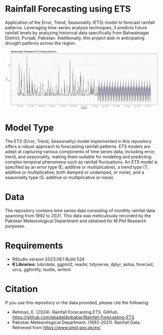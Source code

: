 # Rainfall Forecasting using ETS
Application of the Error, Trend, Seasonality (ETS) model to forecast rainfall patterns. Leveraging time-series analysis techniques, it predicts future rainfall levels by analyzing historical data specifically from Bahwalnagar District, Punjab, Pakistan. Additionally, this project aids in anticipating drought patterns across the region.

![Rainfall Forecasting ETS](/output-rainfall-forecast-ets.png)

# Model Type
The ETS (Error, Trend, Seasonality) model implemented in this repository offers a robust approach to forecasting rainfall patterns. ETS models are adept at capturing various components of time series data, including error, trend, and seasonality, making them suitable for modeling and predicting complex temporal phenomena such as rainfall fluctuations. An ETS model is specified by an error type (E; additive or multiplicative), a trend type (T; additive or multiplicative, both damped or undamped, or none), and a seasonality type (S; additive or multiplicative or none).

# Data
The repository contains time series data consisting of monthly rainfall data spanning from 1992 to 2021. This data was meticulously recorded by the Pakistan Meteorological Department and obtained for M.Phil Research purposes.

# Requirements
- RStudio version 2023.06.1 Build 524
- **R Libraries:** lubridate, ggplot2, readxl, tidyverse, dplyr, astsa, forecast, urca, ggfortify, tsutils, writexl

# Citation
If you use this repository or the data provided, please cite the following:
- Rehman, E. (2024). Rainfall Forecasting ETS. GitHub. https://github.com/ebadatibnbabar/Rainfall-Forecasting-ETS
- Pakistan Meteorological Department. (1992-2021). Rainfall Data. Retrieved from https://www.pmd.gov.pk/en/
